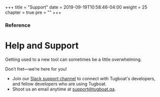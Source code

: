 +++
title = "Support"
date = 2019-09-19T10:58:46-04:00
weight = 25
chapter = true
pre = "<b></b>"
+++

### Reference

# Help and Support

Getting used to a new tool can sometimes be a little overwhelming.

Don’t fret—we’re here for you!

- Join our [Slack support channel](https://launchpass.com/tugboatqa) to connect
  with Tugboat's developers, and fellow developers who are using Tugboat.
- Shoot us an email anytime at [support@tugboat.qa](mailto:support@tugboat.qa).
